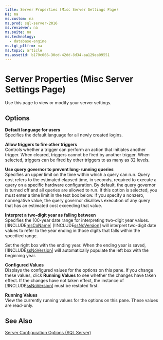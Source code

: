 ```yaml
---
title: Server Properties (Misc Server Settings Page)
H1: na
ms.custom: na
ms.prod: sql-server-2016
ms.reviewer: na
ms.suite: na
ms.technology: 
  - database-engine
ms.tgt_pltfrm: na
ms.topic: article
ms.assetid: b170c066-30cd-42dd-8d34-aa129ea09551
---
```

# Server Properties (Misc Server Settings Page)
  Use this page to view or modify your server settings.  
  
## Options  
 **Default language for users**  
 Specifies the default language for all newly created logins.  
  
 **Allow triggers to fire other triggers**  
 Controls whether a trigger can perform an action that initiates another trigger. When cleared, triggers cannot be fired by another trigger. When selected, triggers can be fired by other triggers to as many as 32 levels.  
  
 **Use query governor to prevent long-running queries**  
 Specifies an upper limit on the time within which a query can run. Query cost refers to the estimated elapsed time, in seconds, required to execute a query on a specific hardware configuration. By default, the query governor is turned off and all queries are allowed to run. If this option is selected, you must enter a time limit in the text box below. If you specify a nonzero, nonnegative value, the query governor disallows execution of any query that has an estimated cost exceeding that value.  
  
 **Interpret a two-digit year as falling between**  
 Specifies the 100-year date range for interpreting two-digit year values. [!INCLUDE[msCoName](../../Topics/TopicNameContainA/includes/msCoName_md.md)] [!INCLUDE[ssNoVersion](../../Topics/TopicNameContainA/includes/ssNoVersion_md.md)] will interpret two-digit date values to refer to the year ending in those digits that falls within the specified range.  
  
 Set the right box with the ending year. When the ending year is saved, [!INCLUDE[ssNoVersion](../../Topics/TopicNameContainA/includes/ssNoVersion_md.md)] will automatically populate the left box with the beginning year.  
  
 **Configured Values**  
 Displays the configured values for the options on this pane. If you change these values, click **Running Values** to see whether the changes have taken effect. If the changes have not taken effect, the instance of [!INCLUDE[ssNoVersion](../../Topics/TopicNameContainA/includes/ssNoVersion_md.md)] must be restated first.  
  
 **Running Values**  
 View the currently running values for the options on this pane. These values are read-only.  
  
## See Also  
 [Server Configuration Options &#40;SQL Server&#41;](../../Topics/TopicNameNotContainA/Server-Configuration-Options--SQL-Server-.md)  
  
  